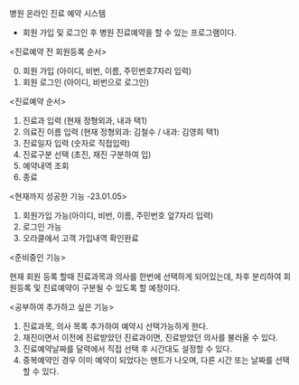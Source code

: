 병원 온라인 진료 예약 시스템
- 회원 가입 및 로그인 후 병원 진료예약을 할 수 있는 프로그램이다.

<진료예약 전 회원등록 순서>

0. 회원 가입 (아이디, 비번, 이름, 주민번호7자리 입력)
1. 회원 로그인 (아이디, 비번으로 로그인)

<진료예약 순서>

1. 진료과 입력 (현재 정형외과, 내과 택1) 
2. 의료진 이름 입력 (현재 정형외과: 김철수 / 내과: 김영희 택1)
3. 진료일자 입력 (숫자로 직접입력)
4. 진료구분 선택 (초진, 재진 구분하여 입)
5. 예약내역 조회
6. 종료

<현재까지 성공한 기능 -23.01.05>

1. 회원가입 가능(아이디, 비번, 이름, 주민번호 앞7자리 입력)
2. 로그인 가능
3. 오라클에서 고객 가입내역 확인완료

<준비중인 기능>

현재 회원 등록 할때 진료과목과 의사를 한번에 선택하게 되어있는데,
차후 분리하여 회원등록 및 진료예약이 구분될 수 있도록 할 예정이다.

<공부하여 추가하고 싶은 기능>

1. 진료과목, 의사 목록 추가하여 예약시 선택가능하게 한다.
2. 재진이면서 이전에 진료받았던 진료과이면, 진료받았던 의사를 불러올 수 있다.
3. 진료예약날짜를 달력에서 직접 선택 후 시간대도 설정할 수 있다.
4. 중복예약인 경우 이미 예약이 되었다는 멘트가 나오며, 다른 시간 또는 날짜를 선택할 수 있다.

